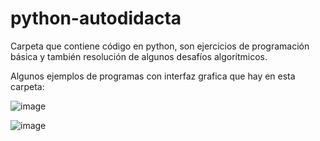 # python-autodidacta
Carpeta que contiene código en python, son ejercicios de programación básica y también resolución de algunos desafíos algorítmicos.  

Algunos ejemplos de programas con interfaz grafica que hay en esta carpeta:

![image](https://user-images.githubusercontent.com/50761437/86520541-8ac45480-be13-11ea-935f-7f2665ac23d4.png)

![image](https://user-images.githubusercontent.com/50761437/86520510-35884300-be13-11ea-9fab-38f0f969617a.png)
